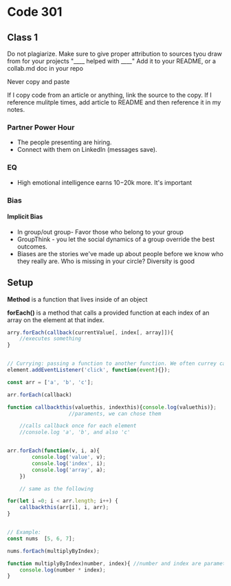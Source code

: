 # Code 301 
## Class 1

Do not plagiarize.
Make sure to give proper attribution to sources tyou draw from for your projects
"____ helped with ____"
Add it to your README, or a collab.md doc in your repo

Never copy and paste

If I copy code from an article or anything, link the source to the copy. If I reference mulitple times, add article to README and then reference it in my notes.


### Partner Power Hour
- The people presenting are hiring. 
- Connect with them on LinkedIn (messages save).


### EQ
- High emotional intelligence earns $10-$20k more. It's important


### Bias

#### Implicit Bias
- In group/out group- Favor those who belong to your group
- GroupThink - you let the social dynamics of a group override the best outcomes.
- Biases are the stories we've made up about people before we know who they really are.
        Who is missing in your circle? 
        Diversity is good




## Setup
**Method** is a function that lives inside of an object

**forEach()** is a method that calls a provided function at each index of an array on the element at that index.
```js
arry.forEach(callback(currentValue[, index[, array]]){
    //executes something
}


// Currying: passing a function to another function. We often currey callback functions.
element.addEventListener('click', function(event){});

const arr = ['a', 'b', 'c'];

arr.forEach(callback)

function callbackthis(valuethis, indexthis){console.log(valuethis)};
                    //paraments, we can chose them

    //calls callback once for each element
    //console.log 'a', 'b', and also 'c'


arr.forEach(function(v, i, a){
        console.log('value', v);
        console.log('index', i);
        console.log('array', a);
    })

    // same as the following

for(let i =0; i < arr.length; i++) {
    callbackthis(arr[i], i, arr);
}


// Example:
const nums  [5, 6, 7];

nums.forEach(multiplyByIndex);

function multiplyByIndex)number, index){ //number and index are parameters
    console.log(number * index);
}


```

